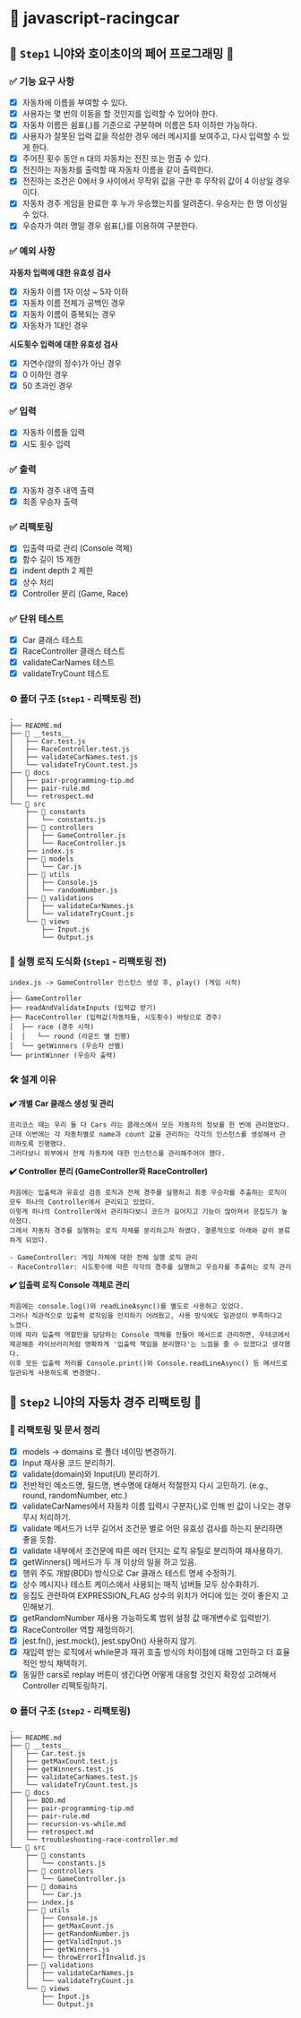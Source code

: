 # 🚗 javascript-racingcar

## 🐥 `Step1` 니야와 호이초이의 페어 프로그래밍 🐥

### ✅ 기능 요구 사항

- [x] 자동차에 이름을 부여할 수 있다.
- [x] 사용자는 몇 번의 이동을 할 것인지를 입력할 수 있어야 한다.
- [x] 자동차 이름은 쉼표(,)를 기준으로 구분하며 이름은 5자 이하만 가능하다.
- [x] 사용자가 잘못된 입력 값을 작성한 경우 에러 메시지를 보여주고, 다시 입력할 수 있게 한다.
- [x] 주어진 횟수 동안 n 대의 자동차는 전진 또는 멈출 수 있다.
- [x] 전진하는 자동차를 출력할 때 자동차 이름을 같이 출력한다.
- [x] 전진하는 조건은 0에서 9 사이에서 무작위 값을 구한 후 무작위 값이 4 이상일 경우이다.
- [x] 자동차 경주 게임을 완료한 후 누가 우승했는지를 알려준다. 우승자는 한 명 이상일 수 있다.
- [x] 우승자가 여러 명일 경우 쉼표(,)를 이용하여 구분한다.

### ✅ 예외 사항

**자동차 입력에 대한 유효성 검사**

- [x] 자동차 이름 1자 이상 ~ 5자 이하
- [x] 자동차 이름 전체가 공백인 경우
- [x] 자동차 이름이 중복되는 경우
- [x] 자동차가 1대인 경우

**시도횟수 입력에 대한 유효성 검사**

- [x] 자연수(양의 정수)가 아닌 경우
- [x] 0 이하인 경우
- [x] 50 초과인 경우

### ✅ 입력

- [x] 자동차 이름들 입력
- [x] 시도 횟수 입력

### ✅ 출력

- [x] 자동차 경주 내역 출력
- [x] 최종 우승자 출력

### ✅ 리팩토링

- [x] 입출력 따로 관리 (Console 객체)
- [x] 함수 길이 15 제한
- [x] indent depth 2 제한
- [x] 상수 처리
- [x] Controller 분리 (Game, Race)

### ✅ 단위 테스트

- [x] Car 클래스 테스트
- [x] RaceController 클래스 테스트
- [x] validateCarNames 테스트
- [x] validateTryCount 테스트

### ⚙️ 폴더 구조 (`Step1` - 리팩토링 전)

```
.
├── README.md
├── 📂 __tests__
│   ├── Car.test.js
│   ├── RaceController.test.js
│   ├── validateCarNames.test.js
│   └── validateTryCount.test.js
├── 📂 docs
│   ├── pair-programming-tip.md
│   ├── pair-rule.md
│   └── retrospect.md
└── 📂 src
    ├── 📂 constants
    │   └── constants.js
    ├── 📂 controllers
    │   ├── GameController.js
    │   └── RaceController.js
    ├── index.js
    ├── 📂 models
    │   └── Car.js
    ├── 📂 utils
    │   ├── Console.js
    │   └── randomNumber.js
    ├── 📂 validations
    │   ├── validateCarNames.js
    │   └── validateTryCount.js
    └── 📂 views
        ├── Input.js
        └── Output.js

```

### 🧩 실행 로직 도식화 (`Step1` - 리팩토링 전)

```
index.js -> GameController 인스턴스 생성 후, play() (게임 시작)
.
├── GameController
├── readAndValidateInputs (입력값 받기)
├── RaceController (입력값(자동차들, 시도횟수) 바탕으로 경주)
│  ├── race (경주 시작)
│  │   └── round (라운드 별 진행)
│  └── getWinners (우승자 선별)
└── printWinner (우승자 출력)
```

### 🛠️ 설계 이유

**✔️ 개별 Car 클래스 생성 및 관리**

```
프리코스 때는 우리 둘 다 Cars 라는 클래스에서 모든 자동차의 정보를 한 번에 관리했었다.
근데 이번에는 각 자동차별로 name과 count 값을 관리하는 각각의 인스턴스를 생성해서 관리하도록 진행했다.
그러다보니 외부에서 전체 자동차에 대한 인스턴스를 관리해주어야 했다.
```

**✔️ Controller 분리 (GameController와 RaceController)**

```
처음에는 입출력과 유효성 검증 로직과 전체 경주를 실행하고 최종 우승자를 추출하는 로직이 모두 하나의 Controller에서 관리되고 있었다.
이렇게 하나의 Controller에서 관리하다보니 코드가 길어지고 기능이 많아져서 응집도가 높아졌다.
그래서 자동차 경주를 실행하는 로직 자체를 분리하고자 하였다. 결론적으로 아래와 같이 분류하게 되었다.

- GameController: 게임 자체에 대한 전체 실행 로직 관리
- RaceController: 시도횟수에 따른 각각의 경주를 실행하고 우승자를 추출하는 로직 관리
```

**✔️ 입출력 로직 Console 객체로 관리**

```
처음에는 console.log()와 readLineAsync()를 별도로 사용하고 있었다.
그러나 직관적으로 입출력 로직임을 인지하기 어려웠고, 사용 방식에도 일관성이 부족하다고 느꼈다.
이에 따라 입출력 역할만을 담당하는 Console 객체를 만들어 메서드로 관리하면, 우테코에서 제공해준 라이브러리처럼 명확하게 '입출력 책임을 분리했다'는 느낌을 줄 수 있겠다고 생각했다.
이후 모든 입출력 처리를 Console.print()와 Console.readLineAsync() 등 메서드로 일관되게 사용하도록 변경했다.
```

## 🐥 `Step2` 니야의 자동차 경주 리팩토링 🐥

### 📌 리팩토링 및 문서 정리

- [x] models -> domains 로 폴더 네이밍 변경하기.
- [x] Input 재사용 코드 분리하기.
- [x] validate(domain)와 Input(UI) 분리하기.
- [x] 전반적인 메소드명, 필드명, 변수명에 대해서 적절한지 다시 고민하기. (e.g., round, randomNumber, etc.)
- [x] validateCarNames에서 자동차 이름 입력시 구분자(,)로 인해 빈 값이 나오는 경우 무시 처리하기.
- [x] validate 메서드가 너무 길어서 조건문 별로 어떤 유효성 검사를 하는지 분리하면 좋을 듯함.
- [x] validate 내부에서 조건문에 따른 에러 던지는 로직 유틸로 분리하여 재사용하기.
- [x] getWinners() 메서드가 두 개 이상의 일을 하고 있음.
- [x] 행위 주도 개발(BDD) 방식으로 Car 클래스 테스트 명세 수정하기.
- [x] 상수 메시지나 테스트 케이스에서 사용되는 매직 넘버들 모두 상수화하기.
- [x] 응집도 관련하여 EXPRESSION_FLAG 상수의 위치가 어디에 있는 것이 좋은지 고민해보기.
- [x] getRandomNumber 재사용 가능하도록 범위 설정 값 매개변수로 입력받기.
- [x] RaceController 역할 재정의하기.
- [x] jest.fn(), jest.mock(), jest.spyOn() 사용하지 않기.
- [x] 재입력 받는 로직에서 while문과 재귀 호출 방식의 차이점에 대해 고민하고 더 효율적인 방식 채택하기.
- [x] 동일한 cars로 replay 버튼이 생긴다면 어떻게 대응할 것인지 확장성 고려해서 Controller 리팩토링하기.

### ⚙️ 폴더 구조 (`Step2` - 리팩토링)

```
.
├── README.md
├── 📂 __tests__
│   ├── Car.test.js
│   ├── getMaxCount.test.js
│   ├── getWinners.test.js
│   ├── validateCarNames.test.js
│   └── validateTryCount.test.js
├── 📂 docs
│   ├── BDD.md
│   ├── pair-programming-tip.md
│   ├── pair-rule.md
│   ├── recursion-vs-while.md
│   ├── retrospect.md
│   └── troubleshooting-race-controller.md
└── 📂 src
    ├── 📂 constants
    │   └── constants.js
    ├── 📂 controllers
    │   └── GameController.js
    ├── 📂 domains
    │   └── Car.js
    ├── index.js
    ├── 📂 utils
    │   ├── Console.js
    │   ├── getMaxCount.js
    │   ├── getRandomNumber.js
    │   ├── getValidInput.js
    │   ├── getWinners.js
    │   └── throwErrorIfInvalid.js
    ├── 📂 validations
    │   ├── validateCarNames.js
    │   └── validateTryCount.js
    └── 📂 views
        ├── Input.js
        └── Output.js
```
